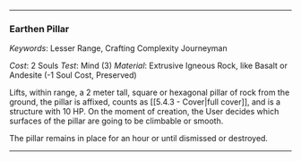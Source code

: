 ___

### Earthen Pillar

*Keywords*: Lesser Range, Crafting Complexity Journeyman

*Cost*: 2 Souls
*Test*: Mind (3)
*Material*: Extrusive Igneous Rock, like Basalt or Andesite (-1 Soul Cost, Preserved)

Lifts, within range, a 2 meter tall, square or hexagonal pillar of rock from the ground, the pillar is affixed, counts as [[5.4.3 - Cover|full cover]], and is a structure with 10 HP. On the moment of creation, the User decides which surfaces of the pillar are going to be climbable or smooth.

The pillar remains in place for an hour or until dismissed or destroyed.

___